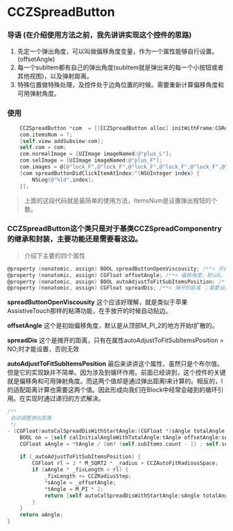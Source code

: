 # CCZSpreadButton
### 导语 (在介绍使用方法之前，我先讲讲实现这个控件的思路)
1. 先定一个弹出角度，可以叫做偏移角度变量，作为一个属性能够自行设置。(offsetAngle)
2. 每一个subItem都有自己的弹出角度(subItem就是弹出来的每一个小按钮或者其他视图)，以及弹射距离。
3. 特殊位置做特殊处理，及控件处于边角位置的时候。需要重新计算偏移角度和可用弹射角度。

### 使用
```Objective-C
    CCZSpreadButton *com  = [[CCZSpreadButton alloc] initWithFrame:CGRectMake(100, 100, 50, 50)];
    com.itemsNum = 7;
    [self.view addSubview:com];
    self.com = com;
    com.normalImage = [UIImage imageNamed:@"plus_L"];
    com.selImage = [UIImage imageNamed:@"plus_F"];
    com.images = @[@"lock_F",@"lock_F",@"lock_F",@"lock_F",@"lock_F",@"lock_F",@"lock_F"];
    [com spreadButtonDidClickItemAtIndex:^(NSUInteger index) {
        NSLog(@"%ld",index);
    }];
```
> 上面的这段代码就是最简单的使用方法，itemsNum是设置弹出按钮的个数。

### CCZSpreadButton这个类只是对于基类CCZSpreadComponentry的继承和封装，主要功能还是需要看这边。
> 介绍下主要的四个属性
```Objective-C
@property (nonatomic, assign) BOOL spreadButtonOpenViscousity; /**< 开启粘滞功能 #YES*/
@property (nonatomic, assign) CGFloat offsetAngle; /**< 偏移角度，默认0。90度方向开始展开*/
@property (nonatomic, assign) BOOL autoAdjustToFitSubItemsPosition; /**< 自动适配subItems的位置 #NO*/
@property (nonatomic, assign) CGFloat spreadDis; /**< 弹开的距离 ；需要设置autoAdjustToFitSubItemsPosition = NO*/
```

**spreadButtonOpenViscousity**
这个应该好理解，就是类似于苹果AssistiveTouch那样的粘滞功能，在手放开的时候自动贴边。

**offsetAngle**
这个是初始偏移角度，默认是从顶部M_PI_2的地方开始t扩散的。

**spreadDis**
这个是摊开的距离，只有在属性autoAdjustToFitSubItemsPosition = NO;时才能设置，否则无效

**autoAdjustToFitSubItemsPosition**
最后来讲讲这个属性，虽然只是个布尔值。但是它的实现缺并不简单。因为涉及到循环作用。前面已经讲到，这个控件的关键就是偏移角和可用弹射角度。而这两个值却是通过弹出距离l来计算的。相反的，l的适配距离计算也需要这两个值。因此形成向我们在Block中经常会碰到的循环引用。在实现时通过递归的方式解决。
```Objective-C
/**
 自动调整弹出距离
 */
- (CGFloat)autoCalSpreadDisWithStartAngle:(CGFloat *)sAngle totalAngle:(CGFloat *)tAngle {
    BOOL on = [self calInitialAngleWithTotalAngle:tAngle offsetAngle:sAngle];
    CGFloat aAngle = *tAngle / (on? (self.subItems.count - 1) : self.subItems.count);
    
    if (_autoAdjustToFitSubItemsPosition) {
        CGFloat rl = 2 * M_SQRT2 * _radius + CCZAutoFitRadiousSpace;
        if (aAngle * _fixLength < rl) {
            _fixLength += CCZRadiusStep;
            *sAngle = _offsetAngle;
            *tAngle = M_PI * 2;
            return [self autoCalSpreadDisWithStartAngle:sAngle totalAngle:tAngle];
        }
    }
    return aAngle;
}
```
